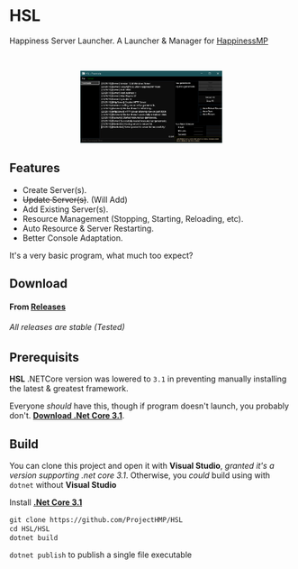 # HSL

Happiness Server Launcher. A Launcher & Manager for [HappinessMP](https://happinessmp.net/)

<br>
<p align="center">
	<img width="50%" src="hsl.png"/>
</p>

## Features
- Create Server(s).
- ~~Update Server(s)~~. (Will Add)
- Add Existing Server(s).
- Resource Management (Stopping, Starting, Reloading, etc).
- Auto Resource & Server Restarting.
- Better Console Adaptation.

It's a very basic program, what much too expect? 

## Download 
#### From [Releases](https://github.com/ProjectHMP/HSL/releases) 
###### _All releases are stable (Tested)_

## Prerequisits

**HSL** .NETCore version was lowered to `3.1` in preventing manually installing the latest & greatest framework.

Everyone _should_ have this, though if program doesn't launch, you probably don't. **[Download .Net Core 3.1](https://dotnet.microsoft.com/en-us/download/dotnet/3.1)**.

## Build
You can clone this project and open it with **Visual Studio**, _granted it's a version supporting .net core 3.1_. Otherwise, you _could_ build using with `dotnet` without **Visual Studio**

Install **[.Net Core 3.1](https://dotnet.microsoft.com/en-us/download/dotnet/3.1)**
```batch
git clone https://github.com/ProjectHMP/HSL
cd HSL/HSL
dotnet build
```

`dotnet publish` to publish a single file executable